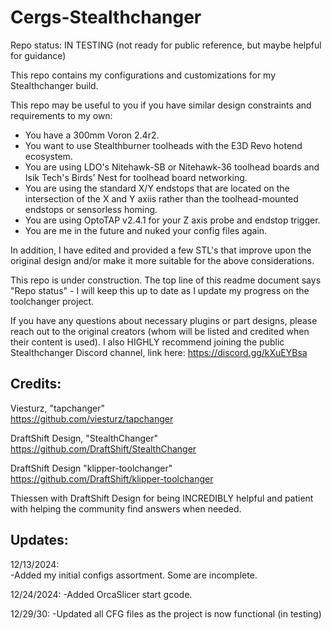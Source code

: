 # Cergs-Stealthchanger

Repo status: IN TESTING (not ready for public reference, but maybe helpful for guidance)  

This repo contains my configurations and customizations for my Stealthchanger build.  

This repo may be useful to you if you have similar design constraints and requirements to my own:

- You have a 300mm Voron 2.4r2.
- You want to use Stealthburner toolheads with the E3D Revo hotend ecosystem.
- You are using LDO's Nitehawk-SB or Nitehawk-36 toolhead boards and Isik Tech's Birds' Nest for toolhead board networking.
- You are using the standard X/Y endstops that are located on the intersection of the X and Y axiis rather than the toolhead-mounted endstops or sensorless homing.
- You are using OptoTAP v2.4.1 for your Z axis probe and endstop trigger.
- You are me in the future and nuked your config files again.


In addition, I have edited and provided a few STL's that improve upon the original design and/or make it more suitable for the above considerations.  

This repo is under construction. The top line of this readme document says "Repo status" - I will keep this up to date as I update my progress on the toolchanger project.

If you have any questions about necessary plugins or part designs, please reach out to the original creators (whom will be listed and credited when their content is used). I also HIGHLY recommend joining the public Stealthchanger Discord channel, link here: https://discord.gg/kXuEYBsa



## Credits:  
Viesturz, "tapchanger"  
https://github.com/viesturz/tapchanger  

DraftShift Design, "StealthChanger"  
https://github.com/DraftShift/StealthChanger  

DraftShift Design "klipper-toolchanger"  
https://github.com/DraftShift/klipper-toolchanger  

Thiessen with DraftShift Design for being INCREDIBLY helpful and patient with helping the community find answers when needed.



## Updates:

12/13/2024:  
-Added my initial configs assortment. Some are incomplete.  

12/24/2024:
-Added OrcaSlicer start gcode.

12/29/30:
-Updated all CFG files as the project is now functional (in testing)




